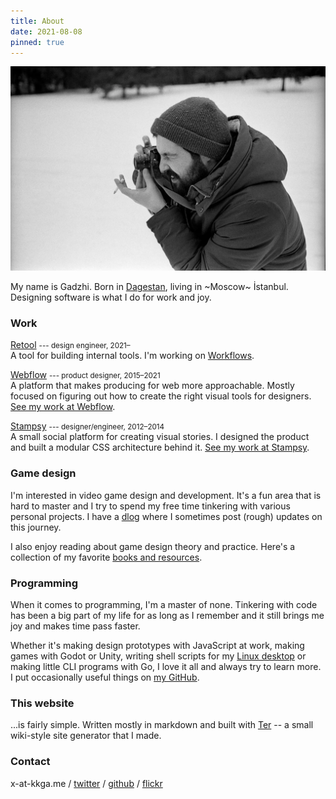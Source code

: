 ```yaml
---
title: About
date: 2021-08-08
pinned: true
---
```


![me](/img/about/leica.webp)

My name is Gadzhi. Born in [Dagestan](https://wikipedia.org/wiki/Dagestan),
living in ~Moscow~ İstanbul. Designing software is what I do for work and joy.

### Work

[Retool](https://retool.com) <small>--- design engineer,
2021&ndash;</small><br/> A tool for building internal tools. I'm working on
[Workflows](https://retool.com/products/workflows/).

[Webflow](https://webflow.com) <small>--- product designer,
2015&ndash;2021</small>
<br/>A platform that makes producing for web more approachable. Mostly focused
on figuring out how to create the right visual tools for designers.
[See my work at Webflow](/work/webflow).

[Stampsy](https://stampsy.com) <small>--- designer/engineer,
2012&ndash;2014</small><br/>A small social platform for creating visual stories.
I designed the product and built a modular CSS architecture behind it.
[See my work at Stampsy](/work/stampsy).

### Game design

I'm interested in video game design and development. It's a fun area that is
hard to master and I try to spend my free time tinkering with various personal
projects. I have a [dlog](/dlog) where I sometimes post (rough) updates on this
journey.

I also enjoy reading about game design theory and practice. Here's a collection
of my favorite [books and resources](/notes/gamedesign-resources.md).

### Programming

When it comes to programming, I'm a master of none. Tinkering with code has been
a big part of my life for as long as I remember and it still brings me joy and
makes time pass faster.

Whether it's making design prototypes with JavaScript at work, making games with
Godot or Unity, writing shell scripts for my
[Linux desktop](https://github.com/kkga/dotfiles) or making little CLI programs
with Go, I love it all and always try to learn more. I put occasionally useful
things on [my GitHub](https://github.com/kkga).

### This website

...is fairly simple. Written mostly in markdown and built with
[Ter](https://ter.kkga.me) -- a small wiki-style site generator that I made.

### Contact

x-at-kkga.me / [twitter](https://twitter.com/kkga_) /
[github](https://github.com/kkga) / [flickr](https://flickr.com/gadzhi)
